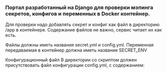 ### Портал разработанный на Django для проверки мэпинга секретов, конфигов и переменных в Docker контейнер.

Для проверки надо добавлять секрет и конфиг как файл в директорию /app в контейнере.
Содержание файлов не важно, сервис читает их как есть.

Файлы должны иметь названия secret.yml и config.yml.
Переменная передаваемая в контейнер должна иметь название SECRET_ENV

Конфигурационный файл
В директории со скриптом должен присутствовать файл конфигурации config.yml, с содержанием:




